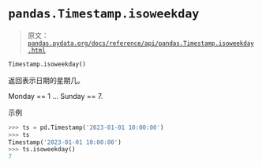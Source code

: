# `pandas.Timestamp.isoweekday`

> 原文：[`pandas.pydata.org/docs/reference/api/pandas.Timestamp.isoweekday.html`](https://pandas.pydata.org/docs/reference/api/pandas.Timestamp.isoweekday.html)

```py
Timestamp.isoweekday()
```

返回表示日期的星期几。

Monday == 1 … Sunday == 7.

示例

```py
>>> ts = pd.Timestamp('2023-01-01 10:00:00')
>>> ts
Timestamp('2023-01-01 10:00:00')
>>> ts.isoweekday()
7 
```
